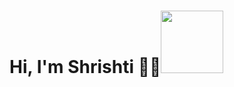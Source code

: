 # Hi, I'm Shrishti 👩‍💻<img src="https://raw.githubusercontent.com/nixin72/nixin72/master/wave.gif" width="100">
